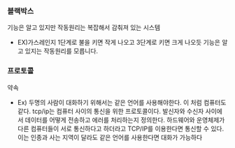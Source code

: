 ### 블랙박스
기능은 알고 있지만 작동원리는 복잡해서 감춰져 있는 시스템

- EX)가스레인지 1단계로 불을 키면 작게 나오고 3단계로 키면 크게 나오듯 기능은 알고 있지는 작동원리를 모릅니다.

### 프로토콜
약속

- Ex) 두명의 사람이 대화하기 위해서는 같은 언어를 사용해야한다. 이 처럼 컴퓨터도 같다. tcp/ip는 컴퓨터 사이의 통신을 위한 프로토콜이다. 발신자와 수신자 사이에서 데이터를 어떻게 전송하고 에러를 처리하는지 정의한다.
하드웨어와 운영체제가 다른 컴퓨터들이 서로 통신하다고 하더라고 TCP/IP를 이용한다면 통신할 수 있다. 이는 인종과 사는 지역이 달라도 같은 언어를 사용한다면 대화가 가능하다